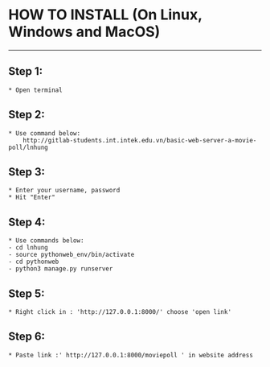 # HOW TO INSTALL (On Linux, Windows and MacOS)

****************************

## Step 1:
    * Open terminal
    
## Step 2:
    * Use command below:
        http://gitlab-students.int.intek.edu.vn/basic-web-server-a-movie-poll/lnhung
    
## Step 3:
    * Enter your username, password
    * Hit "Enter"

## Step 4:
    * Use commands below:
	- cd lnhung
	- source pythonweb_env/bin/activate
	- cd pythonweb
	- python3 manage.py runserver

## Step 5:
    * Right click in : 'http://127.0.0.1:8000/' choose 'open link'

## Step 6:
    * Paste link :' http://127.0.0.1:8000/moviepoll ' in website address
